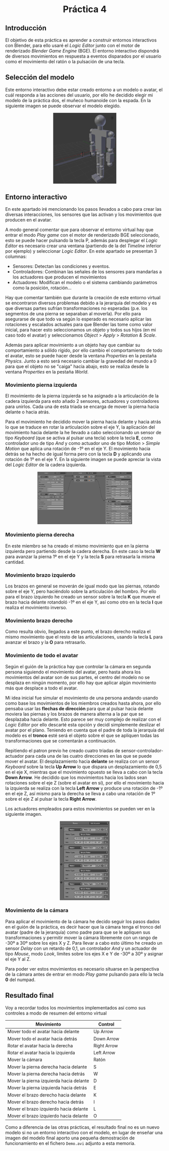 <h1 style="text-align: center;">Práctica 4</h1>

## Introducción
El objetivo de esta práctica es aprender a construir entornos interactivos con
Blender, para ello usaré el _Logic Editor_ junto con el motor de renderizado _Blender Game Engine_ (BGE). El entorno interactivo dispondrá de diversos movimientos en respuesta a eventos disparados por el usuario como el movimiento del ratón o la pulsación de una tecla.

## Selección del modelo
Este entorno interactivo debe estar creado entorno a un modelo o avatar, el cuál responda a las acciones del usuario, por ello he decidido elegir mi modelo de la práctica dos, el muñeco humanoide con la espada. En la siguiente imagen se puede observar el modelo elegido.

<img alt="Modelo" src="doc_imgs/modelo.png" style="width: 200px; height: auto; display: block; margin: auto;"/>


## Entorno interactivo
En este apartado iré mencionando los pasos llevados a cabo para crear las diversas interacciones, los sensores que las activan y los movimientos que producen en el avatar.

A modo general comentar que para observar el entorno virtual hay que entrar el modo _Play game_ con el motor de renderizado BGE seleccionado, esto se puede hacer pulsando la tecla P, además para desplegar el _Logic Editor_ es necesario crear una ventana (partiendo de la del _Timeline_ inferior por ejemplo) y seleccionar _Logic Editor_. En este apartado se presentan 3 columnas:
- Sensores: Detectan las condiciones y eventos.
- Controladores: Combinan las señales de los sensores para mandarlas a los actuadores que producen el movimientos
- Actuadores: Modifican el modelo o el sistema cambiando parámetros como la posición, rotación...

Hay que comentar también que durante la creación de este entorno virtual se encontraron diversos problemas debido a la jerarquía del modelo y es que diversas partes sufrían transformaciones no esperadas (p.e. los segmentos de una pierna se separaban al moverla). Por ello para asegurarse de que todo va según lo esperado es necesario aplicar las rotaciones y escalados actuales para que Blender las tome como valor inicial, para hacer esto seleccionamos un objeto y todos sus hijos (en mi caso todo el avatar) y seleccionamos _Object_ > _Apply_ > _Rotation & Scale_.

Además para aplicar movimiento a un objeto hay que cambiar su comportamiento a sólido rígido, por ello cambio el comportamiento de todo el avatar, esto se puede hacer desde la ventana _Properties_ en la pestaña _Physics_. Junto a esto será necesario cambiar la gravedad del mundo a 0 para que el objeto no se "caiga" hacia abajo, esto se realiza desde la ventana _Properties_ en la pestaña _World_.

### Movimiento pierna izquierda
El movimiento de la pierna izquierda se ha asignado a la articulación de la cadera izquierda para esto añado 2 sensores, actuadores y controladores para unirlos. Cada una de esta triada se encarga de mover la pierna hacia delante o hacia atrás.

Para el movimiento he decidido mover la pierna hacia delante y hacia atrás lo que se traduce en rotar la articulación sobre el eje Y, la aplicación del movimiento hacia delante la he llevado a cabo seleccionando un sensor de tipo _Keyboard_ (que se activa al pulsar una tecla) sobre la tecla **E**, como controlador uno de tipo _And_ y como actuador uno de tipo _Motion_ > _Simple Motion_ que aplica una rotación de -1º en el eje Y. El movimiento hacia detrás se ha hecho de igual forma pero con la tecla **D** y aplicando una rotación de 1º en el eje Y. En la siguiente imagen se puede apreciar la vista del _Logic Editor_ de la cadera izquierda.

<img alt="Logic Editor Cadera Izquierda" src="doc_imgs/Pierna izquierda.png" style="width: 300px; height: auto; display: block; margin: auto;"/>


### Movimiento pierna derecha
En este miembro se ha creado el mismo movimiento que en la pierna izquierda pero partiendo desde la cadera derecha. En este caso la tecla **W** para avanzar la pierna 1º en el eje Y y la tecla **S** para retrasarla la misma cantidad.

### Movimiento brazo izquierdo
Los brazos en general se moverán de igual modo que las piernas, rotando sobre el eje Y, pero haciéndolo sobre la articulación del hombro. Por ello para el brazo izquierdo he creado un sensor sobre la tecla **K** que mueve el brazo hacia delante rotandoló -1º en el eje Y, así como otro en la tecla **I** que realiza el movimiento inverso.

### Movimiento brazo derecho
Como resulta obvio, llegados a este punto, el brazo derecho realiza el mismo movimiento que el resto de las articulaciones, usando la tecla **L** para avanzar el brazo y la **O** para retrasarlo.

### Movimiento de todo el avatar
Según el guión de la práctica hay que controlar la cámara en segunda persona siguiendo el movimiento del avatar, pero hasta ahora los movimientos del avatar son de sus partes, el centro del modelo no se desplaza en ningún momento, por ello hay que aplicar algún movimiento más que desplace a todo el avatar.

Mi idea inicial fue simular el movimiento de una persona andando usando como base los movimientos de los miembros creados hasta ahora, por ello pensaba usar las **flechas de dirección** para que al pulsar hacia delante moviera las piernas y los brazos de manera alterna a la par que se desplazaba hacia delante. Esto parece ser muy complejo de realizar con el _Logic Editor_ por ello descarté esta opción y decidí simplemente deslizar el avatar por el plano. Teniendo en cuenta que el padre de toda la jerarquía del modelo es el **tronco** esté será el objeto sobre el que se apliquen todas las transformaciones que se comentarán a continuación.

Repitiendo el patron previo he creado cuatro triadas de sensor-controlador-actuador para cada una de las cuatro direcciones en las que se puede mover el avatar. El desplazamiento hacia **delante** se realiza con un sensor _Keyboard_ sobre la tecla **Up Arrow** lo que dispara un desplazamiento de 0,5 en el eje X, mientras que el movimiento opuesto se lleva a cabo con la tecla **Down Arrow**. He decidido que los movimientos hacia los lados sean rotaciones sobre el eje Z (sobre el avatar en sí), por ello el movimiento hacia la izquierda se realiza con la tecla **Left Arrow** y produce una rotación de -1º en el eje Z, así mismo para la derecha se lleva a cabo una rotación de 1º sobre el eje Z al pulsar la tecla **Right Arrow**.

Los actuadores empleados para estos movimientos se pueden ver en la siguiente imagen.

<img alt="Actuadores tronco" src="doc_imgs/todo el avatar.png" style="width: auto; height: 250px; display: block; margin: auto;"/>

### Movimiento de la cámara
Para aplicar el movimiento de la cámara he decido seguir los pasos dados en el guión de la práctica, es decir hacer que la cámara tenga el tronco del avatar (padre de la jerarquía) como padre para que se le apliquen sus transformaciones y permitir mover la cámara libremente con un rango de -30º a 30º sobre los ejes X y Z. Para llevar a cabo esto último he creado un sensor _Delay_ con un retardo de 0,1, un controlador _And_ y un actuador de tipo _Mouse_, modo _Look_, límites sobre los ejes X e Y de -30º a 30º y asignar el eje Y al Z.

Para poder ver estos movimientos es necesario situarse en la perspectiva de la cámara antes de entrar en modo _Play game_ pulsando para ello la tecla **0** del numpad.

<!-- Salto de página -->
<div style="page-break-before: always;"></div>

## Resultado final
Voy a recordar todos los movimientos implementados así como sus controles a modo de resumen del entorno virtual

<table>
  <thead>
    <tr>
      <th>Movimiento</th>
      <th class="control">Control</th>
    </tr>
  </thead>
  <tbody>
    <tr>
      <td>Mover todo el avatar hacia delante</td>
      <td class="control">Up Arrow</td>
    </tr>
    <tr>
      <td>Mover todo el avatar hacia detrás</td>
      <td class="control">Down Arrow</td>
    </tr>
    <tr>
      <td>Rotar el avatar hacia la derecha</td>
      <td class="control">Right Arrow</td>
    </tr>
    <tr>
      <td>Rotar el avatar hacia la izquierda</td>
      <td class="control">Left Arrow</td>
    </tr>
    <tr>
      <td>Mover la cámara</td>
      <td class="control">Ratón</td>
    </tr>
    <tr>
      <td>Mover la pierna derecha hacia delante</td>
      <td class="control">S</td>
    </tr>
    <tr>
      <td>Mover la pierna derecha hacia detrás</td>
      <td class="control">W</td>
    </tr>
    <tr>
      <td>Mover la pierna izquierda hacia delante</td>
      <td class="control">D</td>
    </tr>
    <tr>
      <td>Mover la pierna izquierda hacia detrás</td>
      <td class="control">E</td>
    </tr>
    <tr>
      <td>Mover el brazo derecho hacia delante</td>
      <td class="control">K</td>
    </tr>
    <tr>
      <td>Mover el brazo derecho hacia detrás</td>
      <td class="control">I</td>
    </tr>
    <tr>
      <td>Mover el brazo izquierdo hacia delante</td>
      <td class="control">L</td>
    </tr>
    <tr>
      <td>Mover el brazo izquierdo hacia delante</td>
      <td class="control">O</td>
    </tr>
  </tbody>
</table>

Como a diferencia de las otras prácticas, el resultado final no es un nuevo modelo si no un entorno interactivo con el modelo, en lugar de enseñar una imagen del modelo final aporto una pequeña demostración de funcionamiento en el fichero `Demo.avi` adjunto a esta memoria.
